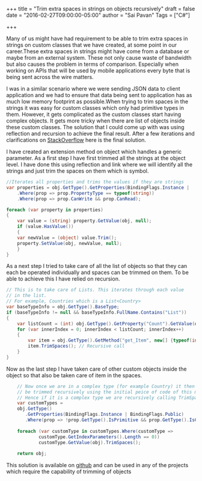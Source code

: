 +++
title = "Trim extra spaces in strings on objects recursively"
draft = false
date = "2016-02-27T09:00:00-05:00"
author = "Sai Pavan"
Tags = ["C#"]

+++

Many of us might have had requirement to be able to trim extra spaces in strings on custom classes that we have created, at some point in our career.These extra spaces in strings might have come from a database or maybe from an external system. These not only cause waste of bandwidth but also causes the problem in terms of  comparison. Especially when working on APIs that will be used by mobile applications every byte that is being sent across the wire matters. 

I was in a similar scenario where we were sending JSON data to client application and we had to ensure that data being sent to application has as much low memory footprint as possible.When trying to trim spaces in the strings it was easy for custom classes which only had primitive types in them. However, it gets complicated as the custom classes start having complex objects. It gets more tricky when there are list of objects inside these custom classes. The solution that I could come up with was using reflection and recursion to achieve the final result. After a few iterations and clarifications on [StackOverflow](http://stackoverflow.com/questions/35234810/trim-spaces-in-a-object-recursively-using-reflection) here is the final solution.

I have created an extension method on object which handles a generic parameter. As a first step I have first trimmed all the strings at the object level. I have done this using reflection and link where we will identify all the strings and just trim the spaces on them which is symbol. 

```csharp
//Iterates all properties and trims the values if they are strings
var properties = obj.GetType().GetProperties(BindingFlags.Instance | 	BindingFlags.Public)
    .Where(prop => prop.PropertyType == typeof(string))
    .Where(prop => prop.CanWrite && prop.CanRead);

foreach (var property in properties)
{
    var value = (string) property.GetValue(obj, null);
    if (value.HasValue())
    {
    var newValue = (object) value.Trim();
    property.SetValue(obj, newValue, null);
    }
}
```

As a next step I tried to take care of all the list of objects so that they can each be operated individually and spaces can be trimmed on them. To be able to achieve this I have relied on recursion.

```csharp
// This is to take care of Lists. This iterates through each value
// in the list.
// For example, Countries which is a List<Country>
var baseTypeInfo = obj.GetType().BaseType;
if (baseTypeInfo != null && baseTypeInfo.FullName.Contains("List"))
{
    var listCount = (int) obj.GetType().GetProperty("Count").GetValue(obj, null);
    for (var innerIndex = 0; innerIndex < listCount; innerIndex++)
    {
	    var item = obj.GetType().GetMethod("get_Item", new[] {typeof(int)}).Invoke(obj, new object[] {innerIndex});
	    item.TrimSpaces(); // Recursive call
    }
}
```
Now as the last step I have taken care of other custom objects inside the object so that  also be taken care of item in the spaces.

```csharp
    // Now once we are in a complex type (for example Country) it then needs to
    // be trimmed recursively using the initial peice of code of this method
    // Hence if it is a complex type we are recursively calling TrimSpaces
    var customTypes =
    obj.GetType()
       .GetProperties(BindingFlags.Instance | BindingFlags.Public)
       .Where(prop => !prop.GetType().IsPrimitive && prop.GetType().IsClass && !prop.PropertyType.FullName.StartsWith("System"));
    
    foreach (var customType in customTypes.Where(customType => 
			customType.GetIndexParameters().Length == 0))
			customType.GetValue(obj).TrimSpaces();
    
    return obj;
```

This solution is available on [github](https://github.com/USaiPavan/BlogPostCode/tree/master/TrimSpacesRecursively) and can be used in any of the projects which require the capability of trimming of objects